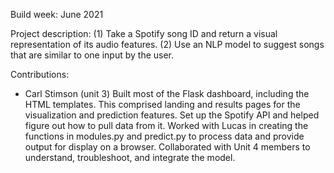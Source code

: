 Build week: June 2021

Project description: 
(1) Take a Spotify song ID and return a visual representation of its audio features. 
(2) Use an NLP model to suggest songs that are similar to one input by the user.

Contributions:

* Carl Stimson (unit 3)
Built most of the Flask dashboard, including the HTML templates. This comprised landing and 
results pages for the visualization and prediction features. Set up the Spotify API and helped 
figure out how to pull data from it. Worked with Lucas in creating the functions in modules.py 
and predict.py to process data and provide output for display on a browser. Collaborated with 
Unit 4 members to understand, troubleshoot, and integrate the model.
